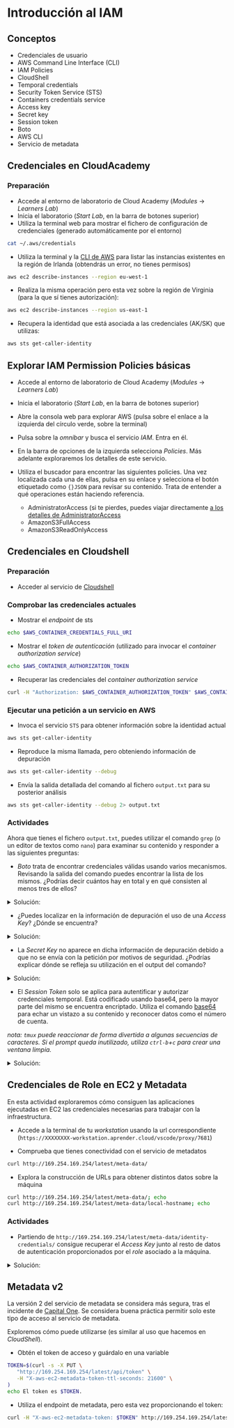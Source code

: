# Introducción al IAM

## Conceptos

* Credenciales de usuario
* AWS Command Line Interface (CLI)
* IAM Policies
* CloudShell
* Temporal credentials
* Security Token Service (STS)
* Containers credentials service
* Access key
* Secret key
* Session token
* Boto
* AWS CLI
* Servicio de metadata

## Credenciales en CloudAcademy

### Preparación

* Accede al entorno de laboratorio de Cloud Academy (*Modules* -> *Learners Lab*)
* Inicia el laboratorio (*Start Lab*, en la barra de botones superior)
* Utiliza la terminal web para mostrar el fichero de configuración de credenciales (generado automáticamente por el entorno)

```bash
cat ~/.aws/credentials
```

* Utiliza la terminal y la [CLI de AWS](https://docs.aws.amazon.com/cli/latest/userguide/getting-started-install.html) para listar
las instancias existentes en la región de Irlanda (obtendrás un error, no tienes permisos)

```bash
aws ec2 describe-instances --region eu-west-1
```

* Realiza la misma operación pero esta vez sobre la región de Virginia (para la que sí tienes autorización):

```bash
aws ec2 describe-instances --region us-east-1
```

* Recupera la identidad que está asociada a las credenciales (AK/SK) que utilizas:

```bash
aws sts get-caller-identity
```

## Explorar IAM Permission Policies básicas

* Accede al entorno de laboratorio de Cloud Academy (*Modules* -> *Learners Lab*)
* Inicia el laboratorio (*Start Lab*, en la barra de botones superior)
* Abre la consola web para explorar AWS (pulsa sobre el enlace a la izquierda del círculo verde, sobre la terminal)
* Pulsa sobre la *omnibar* y busca el servicio *IAM*. Entra en él.
* En la barra de opciones de la izquierda selecciona *Policies*. Más adelante exploraremos los detalles de este servicio.
* Utiliza el buscador para encontrar las siguientes policies. Una vez localizada cada una de ellas, pulsa en su enlace y selecciona el botón etiquetado como `{}JSON` para revisar su contenido. Trata de entender a qué operaciones están haciendo referencia.

    - AdministratorAccess (si te pierdes, puedes viajar directamente [a los detalles de AdministratorAccess](https://us-east-1.console.aws.amazon.com/iam/home#/policies/arn:aws:iam::aws:policy/AdministratorAccess$jsonEditor)
    -  AmazonS3FullAccess 
    -  AmazonS3ReadOnlyAccess

## Credenciales en Cloudshell

### Preparación

* Acceder al servicio de [Cloudshell](https://aws.amazon.com/cloudshell/)

### Comprobar las credenciales actuales

* Mostrar el *endpoint* de sts

```bash
echo $AWS_CONTAINER_CREDENTIALS_FULL_URI
```

* Mostrar el *token de autenticación* (utilizado para invocar el *container authorization service*)

```bash
echo $AWS_CONTAINER_AUTHORIZATION_TOKEN
```

* Recuperar las credenciales del *container authorization service*

```bash
curl -H "Authorization: $AWS_CONTAINER_AUTHORIZATION_TOKEN" $AWS_CONTAINER_CREDENTIALS_FULL_URI
```

### Ejecutar una petición a un servicio en AWS

* Invoca el servicio `STS` para obtener información sobre la identidad actual

```bash
aws sts get-caller-identity
```

* Reproduce la misma llamada, pero obteniendo información de depuración

```bash
aws sts get-caller-identity --debug
```

* Envía la salida detallada del comando al fichero `output.txt` para su posterior análisis

```bash
aws sts get-caller-identity --debug 2> output.txt
```

### Actividades

Ahora que tienes el fichero `output.txt`, puedes utilizar el comando `grep` (o un editor de textos
como `nano`) para examinar su contenido y responder a las siguientes preguntas:

* *Boto* trata de encontrar credenciales válidas usando varios mecanismos. Revisando la salida
del comando puedes encontrar la lista de los mismos. ¿Podrías decir cuántos hay en total y en qué
consisten al menos tres de ellos?

<details>
<summary>Solución:</summary>

* env
* assume-role
* assume-role-with-web-identity
* sso
* shared-credentials-file
* custom-process
* config-file
* ec2-credentials-file
* boto-config
* container-role

</details>

* ¿Puedes localizar en la información de depuración el uso de una *Access Key*? ¿Dónde se encuentra?

<details>
<summary>Solución:</summary>
En el *header* `Authorization`, que en realidad transporta la información de autenticación.
</details>

* La *Secret Key* no aparece en dicha información de depuración debido a que no se envía
con la petición por motivos de seguridad. ¿Podrías explicar dónde se refleja su utilización
en el output del comando?

<details>
<summary>Solución:</summary>
Se utiliza en el cálculo de la firma de la petición, que aparece tras la cadena "Signature:"
y cuyo valor también se agrega al *header* `Authorization`.
</details>

* El *Session Token* solo se aplica para autentificar y autorizar credenciales temporal. Está
codificado usando base64, pero la mayor parte del mismo se encuentra encriptado. Utiliza el
comando [base64](https://dashdash.io/1/base64) para echar un vistazo a su contenido y reconocer
datos como el número de cuenta.

*nota: `tmux` puede reaccionar de forma divertida a algunas secuencias de caracteres. Si el prompt
queda inutilizado, utiliza `ctrl-b`+`c` para crear una ventana limpia.*

<details>
<summary>Solución:</summary>
<code>
  
curl -sH "Authorization: $AWS_CONTAINER_AUTHORIZATION_TOKEN" $AWS_CONTAINER_CREDENTIALS_FULL_URI \\
| jq .Token -r \\
| base64 -d > token.txt \\
echo

</code>
</details>

## Credenciales de Role en EC2 y Metadata

En esta actividad exploraremos cómo consiguen las aplicaciones ejecutadas en EC2 las credenciales
necesarias para trabajar con la infraestructura.

* Accede a la terminal de tu *workstation* usando la url correspondiente (`https://XXXXXXXX-workstation.aprender.cloud/vscode/proxy/7681`)

* Comprueba que tienes conectividad con el servicio de metadatos

```bash
curl http://169.254.169.254/latest/meta-data/
```

* Explora la construcción de URLs para obtener distintos datos sobre la máquina

```bash
curl http://169.254.169.254/latest/meta-data/; echo
curl http://169.254.169.254/latest/meta-data/local-hostname; echo
```

### Actividades

* Partiendo de `http://169.254.169.254/latest/meta-data/identity-credentials/` consigue recuperar el *Access Key*
junto al resto de datos de autenticación proporcionados por el *role* asociado a la máquina.

<details>
<summary>Solución:</summary>
<code>
curl http://169.254.169.254/latest/meta-data/identity-credentials/ec2/security-credentials/ec2-instance/ ; echo
</code>
</details>

## Metadata v2

La versión 2 del servicio de metadata se considera más segura, tras el incidente de [Capital One](https://securityboulevard.com/2020/06/the-capital-one-data-breach-a-year-later-a-look-at-what-went-wrong-and-practical-guidance-to-avoid-a-breach-of-your-own/). Se considera buena
práctica permitir solo este tipo de acceso al servicio de metadata.

Exploremos cómo puede utilizarse (es similar al uso que hacemos en *CloudShell*).

* Obtén el token de acceso y guárdalo en una variable

```bash
TOKEN=$(curl -s -X PUT \
   "http://169.254.169.254/latest/api/token" \
   -H "X-aws-ec2-metadata-token-ttl-seconds: 21600" \
)
echo El token es $TOKEN.
```

* Utiliza el endpoint de metadata, pero esta vez proporcionando el token:

```bash
curl -H "X-aws-ec2-metadata-token: $TOKEN" http://169.254.169.254/latest/meta-data/
```
